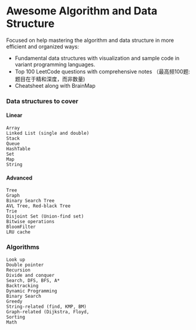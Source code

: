 # Awesome Algorithm and Data Structure

Focused on help mastering the algorithm and data structure in more efficient and organized ways:

- Fundamental data structures with visualization and sample code in variant programming languages.
- Top 100 LeetCode questions with comprehensive notes （最高频100题: 题目在于精和深度，而非数量)
- Cheatsheet along with BrainMap


### Data structures to cover
#### Linear
    Array
    Linked List (single and double)
    Stack
    Queue
    HashTable
    Set
    Map
    String
#### Advanced
    Tree
    Graph
    Binary Search Tree
    AVL Tree, Red-black Tree
    Trie
    Disjoint Set (Union-find set)
    Bitwise operations
    BloomFilter
    LRU cache

### Algorithms
    Look up
    Double pointer
    Recursion
    Divide and conquer
    Search, DFS, BFS, A*
    Backtracking
    Dynamic Programming
    Binary Search
    Greedy
    String-related (find, KMP, BM)
    Graph-related (Dijkstra, Floyd, 
    Sorting
    Math
